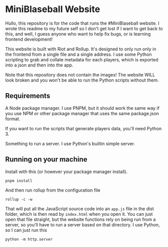 # MiniBlaseball Website
Hullo, this repository is for the code that runs the #MiniBlaseball website. I wrote this readme to my future self so I don't get lost if I want to get back to this, and well, I guess anyone who want to help fix bugs, or is learning frontend development!

This website is built with Riot and Rollup. It's designed to only run only in the frontend from a single file and a single address. I use some Python scripting to grab and collate metadata for each players, which is exported into a json and then into the app.

Note that this repository does not contain the images! The website WILL look broken and you won't be able to run the Python scripts without them.

## Requirements
A Node package manager. I use PNPM, but it should work the same way if you use NPM or other package manager that uses the same package.json format.

If you want to run the scripts that generate players data, you'll need Python 3.

Something to run a server. I use Python's builtin simple server.  

## Running on your machine
Install with this (or however your package manager install).

```
pnpm install
``` 

And then run rollup from the configuration file

```
rollup -c -w
```

That will put all the JavaScript source code into an `app.js` file in the dist folder, which is then read by `index.html` when you open it. You can just open that file straight, but the website functions rely on being run from a server, so you'll have to run a server based on that directory. I use Python, so I can just run this 

```
python -m http.server
```

